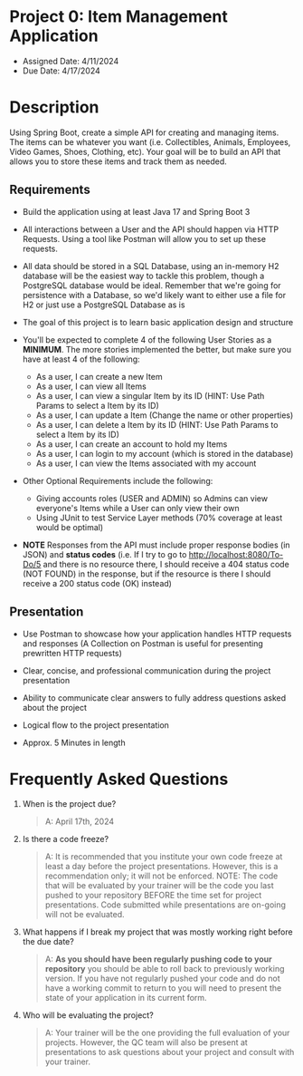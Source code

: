 # Project 0: Item Management Application

* Assigned Date: 4/11/2024
* Due Date: 4/17/2024

# Description

Using Spring Boot, create a simple API for creating and managing items. The items can be whatever you want (i.e. Collectibles, Animals, Employees, Video Games, Shoes, Clothing, etc). Your goal will be to build an API that allows you to store these items and track them as needed.

## Requirements

* Build the application using at least Java 17 and Spring Boot 3

* All interactions between a User and the API should happen via HTTP Requests. Using a tool like Postman will allow you to set up these requests.

* All data should be stored in a SQL Database, using an in-memory H2 database will be the easiest way to tackle this problem, though a PostgreSQL database would be ideal. Remember that we're going for persistence with a Database, so we'd likely want to either use a file for H2 or just use a PostgreSQL Database as is

* The goal of this project is to learn basic application design and structure

* You'll be expected to complete 4 of the following User Stories as a **MINIMUM**. The more stories implemented the better, but make sure you have at least 4 of the following:

  * As a user, I can create a new Item
  * As a user, I can view all Items
  * As a user, I can view a singular Item by its ID (HINT: Use Path Params to select a Item by its ID)
  * As a user, I can update a Item (Change the name or other properties)
  * As a user, I can delete a Item by its ID (HINT: Use Path Params to select a Item by its ID)
  * As a user, I can create an account to hold my Items
  * As a user, I can login to my account (which is stored in the database)
  * As a user, I can view the Items associated with my account

* Other Optional Requirements include the following:
  * Giving accounts roles (USER and ADMIN) so Admins can view everyone's Items while a User can only view their own
  * Using JUnit to test Service Layer methods (70% coverage at least would be optimal)

* **NOTE** Responses from the API must include proper response bodies (in JSON) and **status codes** (i.e. If I try to go to <http://localhost:8080/To-Do/5> and there is no resource there, I should receive a 404 status code (NOT FOUND) in the response, but if the resource is there I should receive a 200 status code (OK) instead)

## Presentation

* Use Postman to showcase how your application handles HTTP requests and responses (A Collection on Postman is useful for presenting prewritten HTTP requests)

* Clear, concise, and professional communication during the project presentation
* Ability to communicate clear answers to fully address questions asked about the project
* Logical flow to the project presentation
* Approx. 5 Minutes in length

# Frequently Asked Questions

1. When is the project due?
    >A: April 17th, 2024
2. Is there a code freeze?
    >A: It is recommended that you institute your own code freeze at least a day before the project presentations. However, this is a recommendation only; it will not be enforced. NOTE: The code that will be evaluated by your trainer will be the code you last pushed to your repository BEFORE the time set for project presentations. Code submitted while presentations are on-going will not be evaluated.
3. What happens if I break my project that was mostly working right before the due date?
    >A: **As you should have been regularly pushing code to your repository** you should be able to roll back to previously working version. If you have not regularly pushed your code and do not have a working commit to return to you will need to present the state of your application in its current form.
4. Who will be evaluating the project?
    >A: Your trainer will be the one providing the full evaluation of your projects. However, the QC team will also be present at presentations to ask questions about your project and consult with your trainer.
